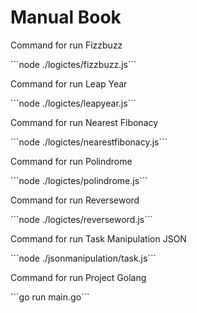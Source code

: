 # Manual Book
<p>Command for run Fizzbuzz</p>
```node ./logictes/fizzbuzz.js```

<p>Command for run Leap Year</p>
```node ./logictes/leapyear.js```

<p>Command for run Nearest Fibonacy</p>
```node ./logictes/nearestfibonacy.js```

<p>Command for run Polindrome</p>
```node ./logictes/polindrome.js```

<p>Command for run Reverseword</p>
```node ./logictes/reverseword.js```

<p>Command for run Task Manipulation JSON</p>
```node ./jsonmanipulation/task.js```

<p>Command for run Project Golang</p>
```go run main.go```
